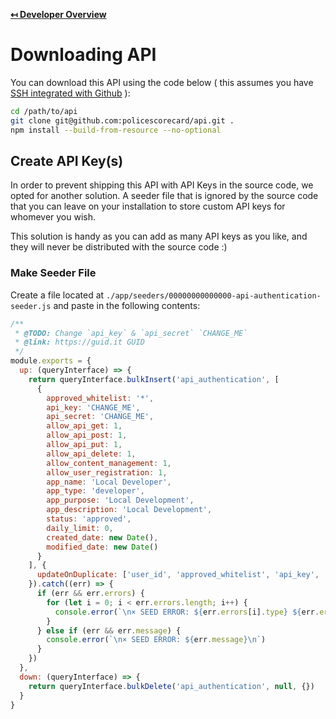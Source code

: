 **[↤ Developer Overview](../README.md)**

# Downloading API

You can download this API using the code below ( this assumes you have [SSH integrated with Github](https://help.github.com/articles/adding-a-new-ssh-key-to-your-github-account/) ):

```bash
cd /path/to/api
git clone git@github.com:policescorecard/api.git .
npm install --build-from-resource --no-optional
```

## Create API Key(s)

In order to prevent shipping this API with API Keys in the source code, we opted for another solution. A seeder file that is
ignored by the source code that you can leave on your installation to store custom API keys for whomever you wish.

This solution is handy as you can add as many API keys as you like, and they will never be distributed with the source code :)

### Make Seeder File

Create a file located at `./app/seeders/00000000000000-api-authentication-seeder.js` and paste in the following contents:

```js
/**
 * @TODO: Change `api_key` & `api_secret` `CHANGE_ME`
 * @link: https://guid.it GUID
 */
module.exports = {
  up: (queryInterface) => {
    return queryInterface.bulkInsert('api_authentication', [
      {
        approved_whitelist: '*',
        api_key: 'CHANGE_ME',
        api_secret: 'CHANGE_ME',
        allow_api_get: 1,
        allow_api_post: 1,
        allow_api_put: 1,
        allow_api_delete: 1,
        allow_content_management: 1,
        allow_user_registration: 1,
        app_name: 'Local Developer',
        app_type: 'developer',
        app_purpose: 'Local Development',
        app_description: 'Local Development',
        status: 'approved',
        daily_limit: 0,
        created_date: new Date(),
        modified_date: new Date()
      }
    ], {
      updateOnDuplicate: ['user_id', 'approved_whitelist', 'api_key', 'api_secret', 'allow_api_get', 'allow_api_post', 'allow_api_put', 'allow_api_delete', 'allow_content_management', 'allow_user_registration', 'app_name', 'app_type', 'app_purpose', 'app_description', 'status', 'daily_limit', 'modified_date']
    }).catch((err) => {
      if (err && err.errors) {
        for (let i = 0; i < err.errors.length; i++) {
          console.error(`\n× SEED ERROR: ${err.errors[i].type} ${err.errors[i].message} ${err.errors[i].path} ${err.errors[i].value}\n`)
        }
      } else if (err && err.message) {
        console.error(`\n× SEED ERROR: ${err.message}\n`)
      }
    })
  },
  down: (queryInterface) => {
    return queryInterface.bulkDelete('api_authentication', null, {})
  }
}
```
